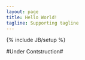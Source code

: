 ```yaml
---
layout: page
title: Hello World!
tagline: Supporting tagline
---
```

{% include JB/setup %}


#Under Contstruction#
